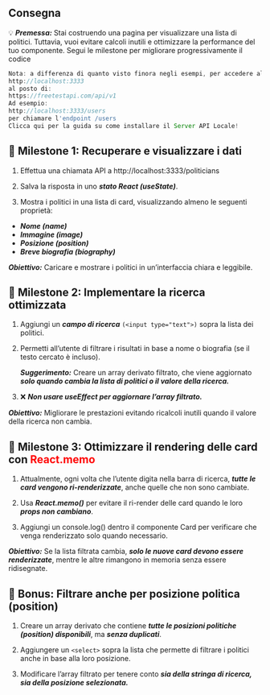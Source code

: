 ## Consegna

💡 **_Premessa:_** Stai costruendo una pagina per visualizzare una lista di politici. Tuttavia, vuoi evitare calcoli inutili e ottimizzare la performance del tuo componente. Segui le milestone per migliorare progressivamente il codice

```js
Nota: a differenza di quanto visto finora negli esempi, per accedere all'API utilizzare l'url base:
http://localhost:3333
al posto di:
https://freetestapi.com/api/v1
Ad esempio:
http://localhost:3333/users
per chiamare l'endpoint /users
Clicca qui per la guida su come installare il Server API Locale!
```

## 📌 Milestone 1: Recuperare e visualizzare i dati

1. Effettua una chiamata API a
   http://localhost:3333/politicians

2. Salva la risposta in uno **_stato React (useState)_**.

3. Mostra i politici in una lista di card, visualizzando almeno le seguenti proprietà:

- **_Nome (name)_**
- **_Immagine (image)_**
- **_Posizione (position)_**
- **_Breve biografia (biography)_**

**_Obiettivo:_** Caricare e mostrare i politici in un’interfaccia chiara e leggibile.

## 📌 Milestone 2: Implementare la ricerca ottimizzata

1. Aggiungi un **_campo di ricerca_** `(<input type="text">)` sopra la lista dei politici.

2. Permetti all’utente di filtrare i risultati in base a nome o biografia (se il testo cercato è incluso).

   **_Suggerimento:_** Creare un array derivato filtrato, che viene aggiornato **_solo quando cambia la lista di politici o il valore della ricerca._**

3. ❌ **_Non usare useEffect per aggiornare l’array filtrato._**

**_Obiettivo:_** Migliorare le prestazioni evitando ricalcoli inutili quando il valore della ricerca non cambia.

## 📌 Milestone 3: Ottimizzare il rendering delle card con <span style="color:red">React.memo</span>

1. Attualmente, ogni volta che l’utente digita nella barra di ricerca, **_tutte le card vengono ri-renderizzate_**, anche quelle che non sono cambiate.

2. Usa **_React.memo()_** per evitare il ri-render delle card quando le loro **_props non cambiano_**.

3. Aggiungi un console.log() dentro il componente Card per verificare che venga renderizzato solo quando necessario.

**_Obiettivo:_** Se la lista filtrata cambia, **_solo le nuove card devono essere renderizzate_**, mentre le altre rimangono in memoria senza essere ridisegnate.

## 🎯 Bonus: Filtrare anche per posizione politica (position)

1. Creare un array derivato che contiene **_tutte le posizioni politiche (position) disponibili_**, ma **_senza duplicati_**.

2. Aggiungere un `<select>` sopra la lista che permette di filtrare i politici anche in base alla loro posizione.

3. Modificare l’array filtrato per tenere conto **_sia della stringa di ricerca, sia della posizione selezionata._**
